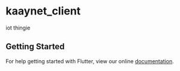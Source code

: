 # kaaynet_client

iot thingie

## Getting Started

For help getting started with Flutter, view our online
[documentation](https://flutter.io/).
